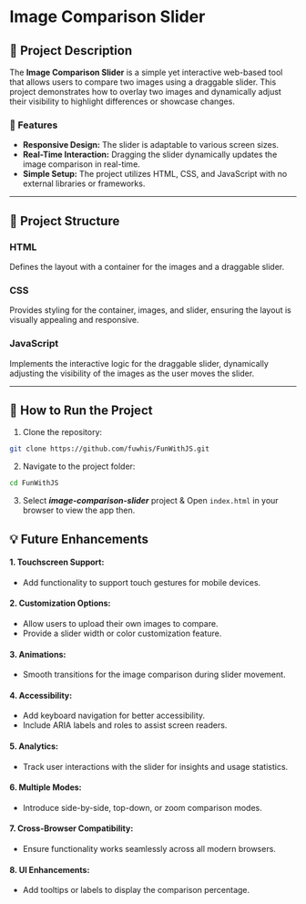 # Image Comparison Slider

## 📜 Project Description

The **Image Comparison Slider** is a simple yet interactive web-based tool that allows users to compare two images using a draggable slider. This project demonstrates how to overlay two images and dynamically adjust their visibility to highlight differences or showcase changes.

### 🔑 Features

- **Responsive Design:** The slider is adaptable to various screen sizes.
- **Real-Time Interaction:** Dragging the slider dynamically updates the image comparison in real-time.
- **Simple Setup:** The project utilizes HTML, CSS, and JavaScript with no external libraries or frameworks.

---

## 📂 Project Structure

### HTML

Defines the layout with a container for the images and a draggable slider.

### CSS

Provides styling for the container, images, and slider, ensuring the layout is visually appealing and responsive.

### JavaScript

Implements the interactive logic for the draggable slider, dynamically adjusting the visibility of the images as the user moves the slider.

---

## 🚀 How to Run the Project

1. Clone the repository:

```bash
git clone https://github.com/fuwhis/FunWithJS.git
```

2. Navigate to the project folder:

```bash
cd FunWithJS
```

3. Select **_image-comparison-slider_** project & Open `index.html` in your browser to view the app then.

## 💡 Future Enhancements

#### 1. Touchscreen Support:

- Add functionality to support touch gestures for mobile devices.

#### 2. Customization Options:

- Allow users to upload their own images to compare.
- Provide a slider width or color customization feature.

#### 3. Animations:

- Smooth transitions for the image comparison during slider movement.

#### 4. Accessibility:

- Add keyboard navigation for better accessibility.
- Include ARIA labels and roles to assist screen readers.

#### 5. Analytics:

- Track user interactions with the slider for insights and usage statistics.

#### 6. Multiple Modes:

- Introduce side-by-side, top-down, or zoom comparison modes.

#### 7. Cross-Browser Compatibility:

- Ensure functionality works seamlessly across all modern browsers.

#### 8. UI Enhancements:

- Add tooltips or labels to display the comparison percentage.
